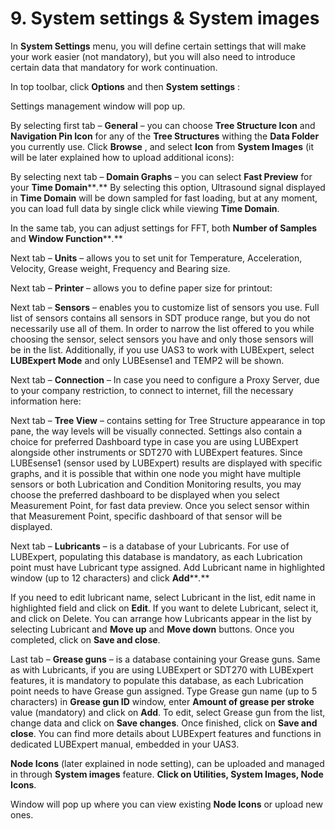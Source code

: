 # 9. System settings & System images

In **System Settings** menu, you will define certain settings that will make your work easier (not
mandatory), but you will also need to introduce certain data that mandatory for work continuation.

In top toolbar, click **Options** and then **System settings** :

Settings management window will pop up.

By selecting first tab – **General** – you can choose **Tree Structure Icon** and **Navigation Pin Icon** for any
of the **Tree Structures** withing the **Data Folder** you currently use.
Click **Browse** , and select **Icon** from **System Images** (it will be later explained how to upload additional
icons):

By selecting next tab – **Domain Graphs** – you can select **Fast Preview** for your **Time Domain****_._**
By selecting this option, Ultrasound signal displayed in **Time Domain** will be down sampled for fast
loading, but at any moment, you can load full data by single click while viewing **Time Domain**.

In the same tab, you can adjust settings for FFT, both **Number of Samples** and **Window Function****_._**


Next tab – **Units** – allows you to set unit for Temperature, Acceleration, Velocity, Grease weight,
Frequency and Bearing size.

Next tab – **Printer** – allows you to define paper size for printout:

Next tab – **Sensors** – enables you to customize list of sensors you use. Full list of sensors contains all
sensors in SDT produce range, but you do not necessarily use all of them. In order to narrow the list
offered to you while choosing the sensor, select sensors you have and only those sensors will be in
the list. Additionally, if you use UAS3 to work with LUBExpert, select **LUBExpert Mode** and only
LUBEsense1 and TEMP2 will be shown.

Next tab – **Connection** – In case you need to configure a Proxy Server, due to your company
restriction, to connect to internet, fill the necessary information here:


Next tab – **Tree View** – contains setting for Tree Structure appearance in top pane, the way levels will
be visually connected. Settings also contain a choice for preferred Dashboard type in case you are
using LUBExpert alongside other instruments or SDT270 with LUBExpert features. Since LUBEsense1
(sensor used by LUBExpert) results are displayed with specific graphs, and it is possible that within
one node you might have multiple sensors or both Lubrication and Condition Monitoring results, you
may choose the preferred dashboard to be displayed when you select Measurement Point, for fast
data preview. Once you select sensor within that Measurement Point, specific dashboard of that
sensor will be displayed.

Next tab – **Lubricants** – is a database of your Lubricants. For use of LUBExpert, populating this
database is mandatory, as each Lubrication point must have Lubricant type assigned.
Add Lubricant name in highlighted window (up to 12 characters) and click **Add****_._**

If you need to edit lubricant name, select Lubricant in the list, edit name in highlighted field and click
on **Edit**. If you want to delete Lubricant, select it, and click on Delete. You can arrange how Lubricants
appear in the list by selecting Lubricant and **Move up** and **Move down** buttons. Once you completed,
click on **Save and close**.


Last tab – **Grease guns** – is a database containing your Grease guns. Same as with Lubricants, if you
are using LUBExpert or SDT270 with LUBExpert features, it is mandatory to populate this database, as
each Lubrication point needs to have Grease gun assigned. Type Grease gun name (up to 5
characters) in **Grease gun ID** window, enter **Amount of grease per stroke** value (mandatory) and
click on **Add**. To edit, select Grease gun from the list, change data and click on **Save changes**. Once
finished, click on **Save and close**.
You can find more details about LUBExpert features and functions in dedicated LUBExpert manual,
embedded in your UAS3.

**Node Icons** (later explained in node setting), can be uploaded and managed in through **System
images** feature. **Click on Utilities, System Images, Node Icons**.

Window will pop up where you can view existing **Node Icons** or upload new ones.
